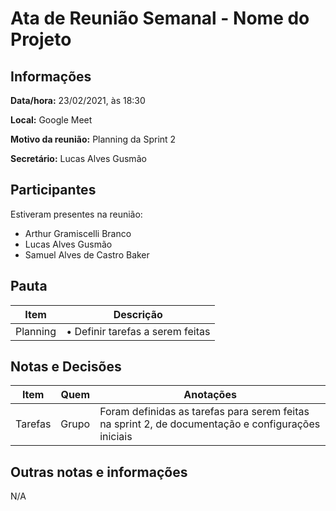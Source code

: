 # Ata de Reunião Semanal - Nome do Projeto

## Informações
**Data/hora:** 23/02/2021, às 18:30

**Local:** Google Meet

**Motivo da reunião:** Planning da Sprint 2

**Secretário:** Lucas Alves Gusmão

## Participantes
Estiveram presentes na reunião:
- Arthur Gramiscelli Branco
- Lucas Alves Gusmão
- Samuel Alves de Castro Baker

## Pauta

Item | Descrição
---- | ----
Planning | • Definir tarefas a serem feitas

## Notas e Decisões
Item | Quem | Anotações |
---- | ---- | ---- |
Tarefas | Grupo | Foram definidas as tarefas para serem feitas na sprint 2, de documentação e configurações iniciais |


<!-- ## Ações e pendências
| Feito (S/N)? | Item | Responsável | Data para solução |
| ---- | ---- | ---- | ---- | -->

## Outras notas e informações
N/A

